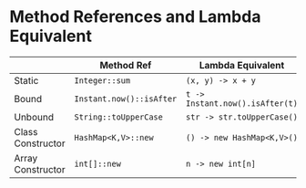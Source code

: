 # Method References and Lambda Equivalent

| | Method Ref | Lambda Equivalent |
|-| ---------- | ----------------- |
|Static|`Integer::sum`|`(x, y) -> x + y`|
|Bound|`Instant.now()::isAfter`|`t -> Instant.now().isAfter(t)`|
|Unbound|`String::toUpperCase`|`str -> str.toUpperCase()`|
|Class Constructor|`HashMap<K,V>::new`|`() -> new HashMap<K,V>()`|
|Array Constructor|`int[]::new`|`n -> new int[n]`|
